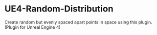 UE4-Random-Distribution
=======================

Create random but evenly spaced apart points in space using this plugin. (Plugin for Unreal Engine 4)
